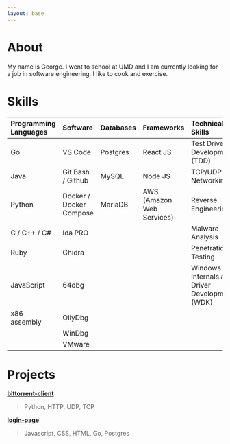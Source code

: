 ```yaml
---
layout: base
---
```


# About

<p>My name is George. I went to school at UMD and I am currently looking for a job in software engineering. I like to cook and exercise.</p>

# Skills

| Programming Languages | Software                  | Databases | Frameworks                | Technical Skills                                  |
| :-------------------- | :------------------------ | :-------- | :------------------------ | :------------------------------------------------ |
| Go                    | VS Code                   | Postgres  | React JS                  | Test Driven Development (TDD)                     |
| Java                  | Git Bash / Github         | MySQL     | Node JS                   | TCP/UDP Networking                                |
| Python                | Docker / Docker Compose   | MariaDB   | AWS (Amazon Web Services) | Reverse Engineering                               |
| C / C++ / C#          | Ida PRO                   |           |                           | Malware Analysis                                  |
| Ruby                  | Ghidra                    |           |                           | Penetration Testing                               |
| JavaScript            | 64dbg                     |           |                           | Windows Internals and Driver Development (WDK)    |
| x86 assembly          | OllyDbg                   |           |                           |                                                   |
|                       | WinDbg                    |           |                           |                                                   |
|                       | VMware                    |           |                           |                                                   |

# Projects

<a href="bittorrent-client"><strong>bittorrent-client</strong></a>
> Python, HTTP, UDP, TCP

<a href="login-page"><strong>login-page</strong></a>
> Javascript, CSS, HTML, Go, Postgres